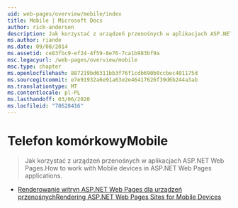 ```yaml
---
uid: web-pages/overview/mobile/index
title: Mobile | Microsoft Docs
author: rick-anderson
description: Jak korzystać z urządzeń przenośnych w aplikacjach ASP.NET Web Pages.
ms.author: riande
ms.date: 09/08/2014
ms.assetid: ce83fbc9-ef24-4f59-8e76-7ca1b983bf9a
msc.legacyurl: /web-pages/overview/mobile
msc.type: chapter
ms.openlocfilehash: 887219bd6311bb3f76f1cdb690b0ccbec401175d
ms.sourcegitcommit: e7e91932a6e91a63e2e46417626f39d6b244a3ab
ms.translationtype: MT
ms.contentlocale: pl-PL
ms.lasthandoff: 03/06/2020
ms.locfileid: "78628416"
---
```

# <a name="mobile"></a><span data-ttu-id="484d7-103">Telefon komórkowy</span><span class="sxs-lookup"><span data-stu-id="484d7-103">Mobile</span></span>

> <span data-ttu-id="484d7-104">Jak korzystać z urządzeń przenośnych w aplikacjach ASP.NET Web Pages.</span><span class="sxs-lookup"><span data-stu-id="484d7-104">How to work with Mobile devices in ASP.NET Web Pages applications.</span></span>

- [<span data-ttu-id="484d7-105">Renderowanie witryn ASP.NET Web Pages dla urządzeń przenośnych</span><span class="sxs-lookup"><span data-stu-id="484d7-105">Rendering ASP.NET Web Pages Sites for Mobile Devices</span></span>](rendering-aspnet-web-pages-sites-for-mobile-devices.md)
